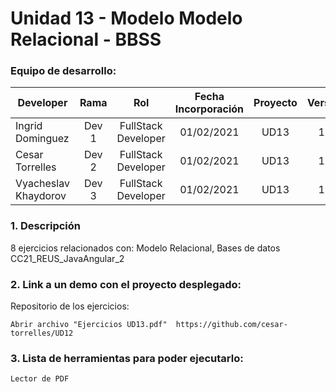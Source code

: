 # Unidad 13 -  Modelo Modelo Relacional - BBSS

### Equipo de desarrollo:

| Developer | Rama | Rol | Fecha Incorporación | Proyecto | Versión |
| --- | :---:  | :---:  | :---:  | :---: | :---:  |
| Ingrid Dominguez | Dev 1 | FullStack Developer | 01/02/2021 | UD13  | 1.0  |
| Cesar Torrelles | Dev 2 | FullStack Developer | 01/02/2021 | UD13  | 1.0  | 
| Vyacheslav Khaydorov | Dev 3 | FullStack Developer| 01/02/2021 | UD13  | 1.0  |

### 1. Descripción

8 ejercicios  relacionados con:
Modelo Relacional, Bases de datos
CC21_REUS_JavaAngular_2

###  2. Link a un demo con el proyecto desplegado:

Repositorio de los ejercicios:
```
Abrir archivo "Ejercicios UD13.pdf"  https://github.com/cesar-torrelles/UD12
```
###   3. Lista de herramientas para poder ejecutarlo:
```
Lector de PDF 
```
